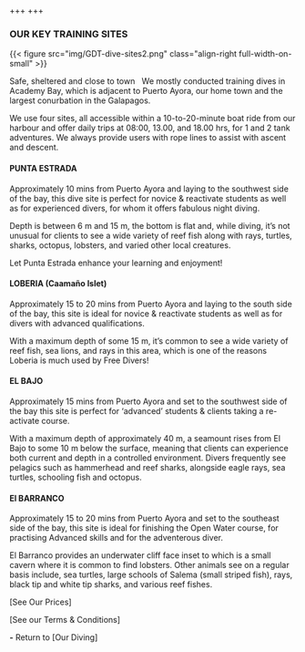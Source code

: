 +++
+++

### OUR KEY TRAINING SITES

{{< figure src="img/GDT-dive-sites2.png" class="align-right full-width-on-small" >}}

<span class="strapline">Safe, sheltered and close to town</span>
 
We mostly conducted training dives in Academy Bay, which is adjacent to Puerto Ayora, our home town and the largest conurbation in the Galapagos.


We use four sites, all accessible within a 10-to-20-minute boat ride from our harbour and offer daily trips at 08:00, 13.00, and 18.00 hrs, for 1 and 2 tank adventures. We always provide users with rope lines to assist with ascent and descent.

<div class="grey-bar"></div>

#### PUNTA ESTRADA

Approximately 10 mins from Puerto Ayora and laying to the southwest side of the bay, this dive site is perfect for novice & reactivate students as well as for experienced divers, for whom it offers fabulous night diving.

Depth is between 6 m and 15 m, the bottom is flat and, while diving, it’s not unusual for clients to see a wide variety of reef fish along with rays, turtles, sharks, octopus, lobsters, and  varied other local creatures.

Let Punta Estrada enhance  your learning and enjoyment!


<div class="grey-bar"></div>

#### LOBERIA (Caamaño Islet)

Approximately 15 to 20 mins from Puerto Ayora and laying to the south side of the bay, this site is ideal for novice & reactivate students as well as for divers with advanced qualifications.

With a maximum depth of some 15 m, it’s common to see a wide variety of reef fish, sea lions, and rays in this area, which is one of the reasons Loberia is much used by Free Divers!

<div class="grey-bar"></div>

#### EL BAJO

Approximately 15 mins from Puerto Ayora and set to the southwest side of the bay this site is perfect for ‘advanced’ students & clients taking a re-activate course.

With a maximum depth of approximately 40 m, a seamount rises from El Bajo to some 10 m below the surface, meaning that clients can experience  both current and depth in a controlled environment.  Divers frequently see pelagics such as hammerhead and reef sharks, alongside eagle rays, sea turtles, schooling fish and octopus.


<div class="grey-bar"></div>

#### El BARRANCO

Approximately 15 to 20 mins from Puerto Ayora and set to the southeast side of the bay, this site is ideal  for finishing the Open Water course, for practising Advanced skills and for the adventerous diver.

El Barranco provides an underwater cliff face inset to which is a small cavern where it is common to find lobsters.  Other animals see on a regular basis include, sea turtles, large schools of Salema (small striped fish), rays, black tip and white tip sharks, and various reef fishes.


<div class="grey-bar"></div>

[See Our Prices]

[See our Terms & Conditions]

**-**
Return to [Our Diving]